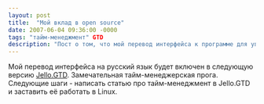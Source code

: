 ```yaml
---
layout: post
title:  "Мой вклад в open source"
date: 2007-06-04 09:36:00 -0000
tags: "тайм-менеджмент" GTD
description: "Пост о том, что мой перевод интерфейса к программе для управления задачами был принят разработчиком. Потом программа была переименована в Jello.Dashboard а потом и вовсе прекратила развиваться."
---
```


Мой перевод интерфейса на русский язык будет включен в следующую версию [Jello.GTD](http://www.jello-dashboard.net/). Замечательная тайм-менеджерская прога. Следующие шаги - написать статью про тайм-менеджмент в Jello.GTD и заставить её работать в Linux.